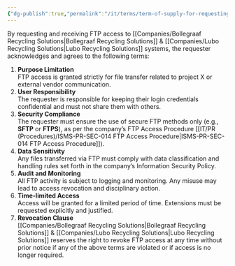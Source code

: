 ```yaml
---
{"dg-publish":true,"permalink":"/it/terms/term-of-supply-for-requesting-ftp-access/","tags":["terms","FTP"]}
---
```


By requesting and receiving FTP access to [[Companies/Bollegraaf Recycling Solutions\|Bollegraaf Recycling Solutions]] & [[Companies/Lubo Recycling Solutions\|Lubo Recycling Solutions]] systems, the requester acknowledges and agrees to the following terms:

1. **Purpose Limitation**  
    FTP access is granted strictly for file transfer related to project X or external vendor communication.
2. **User Responsibility**  
    The requester is responsible for keeping their login credentials confidential and must not share them with others.
3. **Security Compliance**  
    The requester must ensure the use of secure FTP methods only (e.g., **SFTP** or **FTPS**), as per the company’s FTP Access Procedure [[IT/PR (Procedures)/ISMS-PR-SEC-014 FTP Access Procedure\|ISMS-PR-SEC-014 FTP Access Procedure]]).
4. **Data Sensitivity**  
    Any files transferred via FTP must comply with data classification and handling rules set forth in the company’s Information Security Policy.
5. **Audit and Monitoring**  
    All FTP activity is subject to logging and monitoring. Any misuse may lead to access revocation and disciplinary action.
6. **Time-limited Access**  
    Access will be granted for a limited period of time. Extensions must be requested explicitly and justified.
7. **Revocation Clause**  
    [[Companies/Bollegraaf Recycling Solutions\|Bollegraaf Recycling Solutions]] & [[Companies/Lubo Recycling Solutions\|Lubo Recycling Solutions]] reserves the right to revoke FTP access at any time without prior notice if any of the above terms are violated or if access is no longer required.